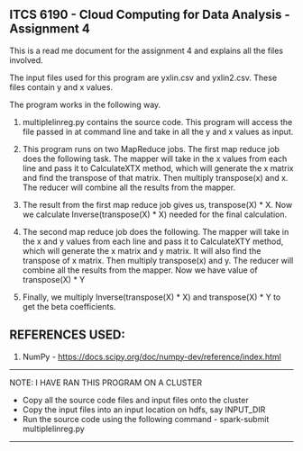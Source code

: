 ITCS 6190 - Cloud Computing for Data Analysis - Assignment 4
-----------------------------------------------------------------------------------------

This is a read me document for the assignment 4 and explains all the files involved.

The input files used for this program are yxlin.csv and yxlin2.csv. These files contain y and x values.

The program works in the following way.
1) multiplelinreg.py contains the source code. This program will access the file passed in at command line and take in all the y and x values as input.

2) This program runs on two MapReduce jobs. The first map reduce job does the following task. The mapper will take in the x values from each line and pass it to CalculateXTX method, which will generate the x matrix and find the transpose of that matrix. Then multiply transpose(x) and x. The reducer will combine all the results from the mapper.

3) The result from the first map reduce job gives us, transpose(X) * X. Now we calculate Inverse(transpose(X) * X) needed for the final calculation. 

4) The second map reduce job does the following. The mapper will take in the x and y values from each line and pass it to CalculateXTY method, which will generate the x matrix and y matrix. It will also find the transpose of x matrix. Then multiply transpose(x) and y. The reducer will combine all the results from the mapper. Now we have value of transpose(X) * Y

5) Finally, we multiply Inverse(transpose(X) * X) and transpose(X) * Y to get the beta coefficients.

REFERENCES USED:
-----------------------------------------------------------------------------------------

1) NumPy - https://docs.scipy.org/doc/numpy-dev/reference/index.html

-----------------------------------------------------------------------------------------
NOTE: I HAVE RAN THIS PROGRAM ON A CLUSTER

- Copy all the source code files and input files onto the cluster
- Copy the input files into an input location on hdfs, say INPUT_DIR
- Run the source code using the following command - spark-submit multiplelinreg.py <inputdatafile>
-----------------------------------------------------------------------------------------
